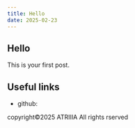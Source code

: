 ```yaml
---
title: Hello
date: 2025-02-23
---
```


## Hello

This is your first post.

## Useful links

- github:


copyright©︎2025 ATRIIIA All rights rserved
